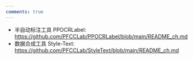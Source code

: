 ```yaml
---
comments: true
---
```



- 半自动标注工具 PPOCRLabel: https://github.com/PFCCLab/PPOCRLabel/blob/main/README_ch.md
- 数据合成工具 Style-Text: https://github.com/PFCCLab/StyleText/blob/main/README_ch.md